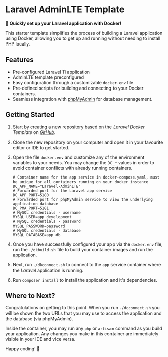 # Laravel AdminLTE Template

🚀 **Quickly set up your Laravel application with Docker!**

This starter template simplifies the process of building a Laravel application using Docker, allowing you to get up and
running without needing to install PHP locally.

## Features

- Pre-configured Laravel 11 application
- AdminLTE template preconfigured
- Easy configuration through a customizable `docker.env` file.
- Pre-defined scripts for building and connecting to your Docker containers.
- Seamless integration with [phpMyAdmin](https://www.phpmyadmin.net/) for database management.

## Getting Started

1. Start by creating a new repository based on the *Laravel Docker Template* on *[GitHub](https://github.com)*.
2. Clone the new repository on your computer and open it in your favourite editor or IDE to get started.
3. Open the file `docker.env` and customize any of the environment variables to your needs. You may change the `DC_*`
   values in order to avoid container conflicts with already running containers.

    ```shell
    # Container name for the app service in docker-compose.yaml, must be unique for all containers running on your docker instance
    DC_APP_NAME="Laravel-AdminLTE"
    # Forwarded port for the Laravel app service
    DC_APP_PORT=5180
    # Forwarded port for phpMyAdmin service to view the underlying application database
    DC_PMA_PORT=5181
    # MySQL credentials - username
    MYSQL_USER=app_development
    # MySQL credentials - password
    MYSQL_PASSWORD=password
    # MySQL credentials - database
    MYSQL_DATABASE=app_db
    ``` 

4. Once you have successfully configured your app via the `docker.env` file, run the `./dkbuild.sh` file to build your
   container images and run the application.
5. Next, run `./dkconnect.sh` to connect to the `app` service container where the *Laravel* application is running.
6. Run `composer install` to install the application and it's dependencies.

## Where to Next?

Congratulations on getting to this point. When you run `./dcconnect.sh` you will be shown the two URLs that you may use
to access the application and the database (via phpMyAdmin).

Inside the container, you may run any `php` or `artisan` command as you build your application. Any
changes you make in this container are immediately visible in your IDE and vice versa.

Happy coding! 🎉

